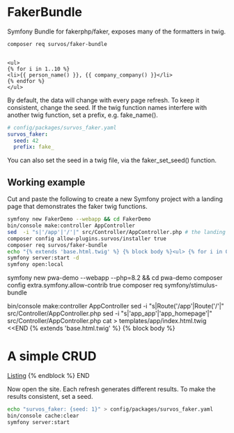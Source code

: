 # FakerBundle

Symfony Bundle for fakerphp/faker, exposes many of the formatters in twig.

```bash
composer req survos/faker-bundle
```

```twig

<ul>
{% for i in 1..10 %}
<li>{{ person_name() }}, {{ company_company() }}</li>
{% endfor %} 
</ul>

```

By default, the data will change with every page refresh.  To keep it consistent, change the seed.
If the twig function names interfere with another twig function, set a prefix, e.g. fake_name().

```yaml
# config/packages/survos_faker.yaml
survos_faker:
  seed: 42
  prefix: fake_
```

You can also set the seed in a twig file, via the faker_set_seed() function.

## Working example

Cut and paste the following to create a new Symfony project with a landing page that demonstrates the faker twig functions.

```bash
symfony new FakerDemo --webapp && cd FakerDemo
bin/console make:controller AppController
sed  -i "s|'/app'|'/'|" src/Controller/AppController.php # the landing page controller
composer config allow-plugins.survos/installer true
composer req survos/faker-bundle
echo "{% extends 'base.html.twig' %} {% block body %}<ul> {% for i in 0..10 %} <li>{{ person_name() }} <u>{{ internet_email() }}</u> <br />  <i>{{ company_jobTitle() }}</i>, {{ company_company() }}  </li>{% endfor %}</ul> {% endblock %}" > templates/app/index.html.twig
symfony server:start -d
symfony open:local
```

symfony new pwa-demo --webapp --php=8.2 && cd pwa-demo
composer config extra.symfony.allow-contrib true
composer req symfony/stimulus-bundle

bin/console make:controller AppController
sed -i "s|Route('/app'|Route('/'|" src/Controller/AppController.php
sed -i "s|'app_app'|'app_homepage'|" src/Controller/AppController.php
cat > templates/app/index.html.twig <<END
{% extends 'base.html.twig' %}
{% block body %}

<h1>A simple CRUD</h1>
<a href="{{ path('app_official_index') }}">Listing</a>
{% endblock %}
END


Now open the site.  Each refresh generates different results.  To make the results consistent, set a seed.

```bash
echo "survos_faker: {seed: 1}" > config/packages/survos_faker.yaml
bin/console cache:clear
symfony server:start
```

